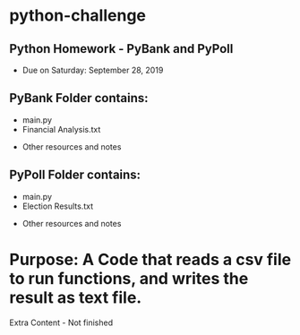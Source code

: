 # python-challenge
## Python Homework - PyBank and PyPoll
* Due on Saturday: September 28, 2019

## PyBank Folder contains:
* main.py
* Financial Analysis.txt
+ Other resources and notes

## PyPoll Folder contains:
* main.py
* Election Results.txt
+ Other resources and notes

# Purpose: A Code that reads a csv file to run functions, and writes the result as text file.

Extra Content - Not finished